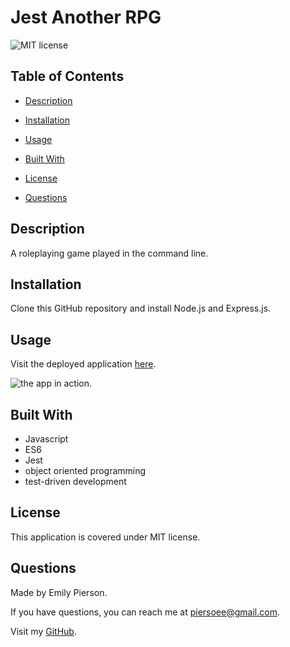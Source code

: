 # Jest Another RPG
![MIT license](https://img.shields.io/badge/license-MIT-yellow)

## Table of Contents 

* [Description](#description)

* [Installation](#installation)

* [Usage](#usage)

* [Built With](#built-with)

* [License](#license)

* [Questions](#questions)

## Description 
A roleplaying game played in the command line.

## Installation
Clone this GitHub repository and install Node.js and Express.js.

## Usage
Visit the deployed application [here](link).

![the app in action.](/docs/assets/note-taker-image.png)

## Built With
* Javascript
* ES6
* Jest
* object oriented programming
* test-driven development

## License
This application is covered under MIT license.

## Questions
Made by Emily Pierson.

If you have questions, you can reach me at piersoee@gmail.com. 

Visit my [GitHub](https://github.com/emilypier).